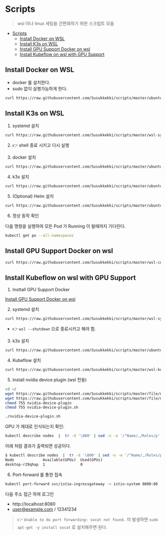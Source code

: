 # Scripts

> wsl 이나 linux 세팅을 간편화하기 위한 스크립트 모음

- [Scripts](#scripts)
  - [Install Docker on WSL](#install-docker-on-wsl)
  - [Install K3s on WSL](#install-k3s-on-wsl)
  - [Install GPU Support Docker on wsl](#install-gpu-support-docker-on-wsl)
  - [Install Kubeflow on wsl with GPU Support](#install-kubeflow-on-wsl-with-gpu-support)

## Install Docker on WSL

- docker 를 설치한다.
- sudo 없이 실행가능하게 한다.

```bash
curl https://raw.githubusercontent.com/Susukkekki/scripts/master/ubuntu-docker.sh | sh
```

## Install K3s on WSL

1. systemd 설치

```bash
curl https://raw.githubusercontent.com/Susukkekki/scripts/master/wsl-systemd.sh | sh
```

2. :point_right: shell 종료 시키고 다시 실행

3. docker 설치

```bash
curl https://raw.githubusercontent.com/Susukkekki/scripts/master/ubuntu-docker.sh | sh
```

4. k3s 설치

```bash
curl https://raw.githubusercontent.com/Susukkekki/scripts/master/ubuntu-k3s.sh | sh
```

5. (Optional) Helm 설치

```bash
curl https://raw.githubusercontent.com/Susukkekki/scripts/master/ubuntu-helm.sh | sh
```

6. 정상 동작 확인

다음 명령을 실행하여 모든 Pod 가 Running 이 될때까지 기다린다.

```bash
kubectl get po --all-namespaces
```

## Install GPU Support Docker on wsl

```bash
curl https://raw.githubusercontent.com/Susukkekki/scripts/master/wsl-cuda.sh | sh
```

## Install Kubeflow on wsl with GPU Support

1. Insttall GPU Support Docker

[Install GPU Support Docker on wsl](#install-gpu-support-docker-on-wsl)

2. systemd 설치

```bash
curl https://raw.githubusercontent.com/Susukkekki/scripts/master/wsl-systemd.sh | sh
```

- :point_right: `wsl --shutdown` 으로 종료시키고 해야 함.

3. k3s 설치

```bash
curl https://raw.githubusercontent.com/Susukkekki/scripts/master/ubuntu-k3s.sh | sh
```

4. Kubeflow 설치

```bash
curl https://raw.githubusercontent.com/Susukkekki/scripts/master/wsl-kubeflow.sh | sh
```

5. Install nvidia device plugin (wsl 전용)

```bash
cd ~/
wget https://raw.githubusercontent.com/Susukkekki/scripts/master/file/nvidia-device-plugin
wget https://raw.githubusercontent.com/Susukkekki/scripts/master/file/nvidia-device-plugin.sh
chmod 755 nvidia-device-plugin
chmod 755 nvidia-device-plugin.sh
```

```bash
./nvidia-device-plugin.sh
```

GPU 가 제대로 인식되는지 확인:

```bash
kubectl describe nodes  |  tr -d '\000' | sed -n -e '/^Name/,/Roles/p' -e '/^Capacity/,/Allocatable/p' -e '/^Allocated resources/,/Events/p'  | grep -e Name  -e  nvidia.com  | perl -pe 's/\n//'  |  perl -pe 's/Name:/\n/g' | sed 's/nvidia.com\/gpu:\?//g'  | sed '1s/^/Node Available(GPUs)  Used(GPUs)/' | sed 's/$/ 0 0 0/'  | awk '{print $1, $2, $3}'  | column -t
```

아래 처럼 결과가 출력되면 성공이다.

```bash
$ kubectl describe nodes  |  tr -d '\000' | sed -n -e '/^Name/,/Roles/p' -e '/^Capacity/,/Allocatable/p' -e '/^Allocated resources/,/Events/p'  | grep -e Name  -e  nvidia.com  | perl -pe 's/\n//'  |  perl -pe 's/Name:/\n/g' | sed 's/nvidia.com\/gpu:\?//g'  | sed '1s/^/Node Available(GPUs)  Used(GPUs)/' | sed 's/$/ 0 0 0/'  | awk '{print $1, $2, $3}'  | column -t
Node             Available(GPUs)  Used(GPUs)
desktop-r29qhap  1                0
```

6. Port-forward 를 통한 접속

```bash
kubectl port-forward svc/istio-ingressgateway -n istio-system 8080:80
```

다음 주소 접근 하여 로그인

- http://localhost:8080
- user@example.com / 12341234

> :point_right: `Unable to do port forwarding: socat not found.` 이 발생하면 `sudo apt-get -y install socat` 로 설치해주면 된다.
